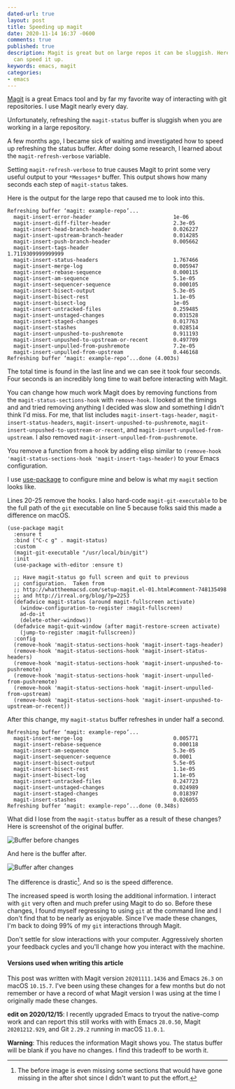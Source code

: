 ```yaml
---
dated-url: true
layout: post
title: Speeding up magit
date: 2020-11-14 16:37 -0600
comments: true
published: true
description: Magit is great but on large repos it can be sluggish. Here is how you
  can speed it up.
keywords: emacs, magit
categories:
- emacs
---
```


[Magit](https://github.com/magit/magit) is a great Emacs tool and by far my favorite way of interacting with git repositories.
I use Magit nearly every day.

Unfortunately, refreshing the `magit-status` buffer is sluggish when you are working in a large repository.

A few months ago, I became sick of waiting and investigated how to speed up refreshing the status buffer.
After doing some research, I learned about the `magit-refresh-verbose` variable.

Setting `magit-refresh-verbose` to true causes Magit to print some very useful output to your `*Messages*` buffer.
This output shows how many seconds each step of `magit-status` takes.

Here is the output for the large repo that caused me to look into this.

```
Refreshing buffer ‘magit: example-repo’...
  magit-insert-error-header                          1e-06
  magit-insert-diff-filter-header                    2.3e-05
  magit-insert-head-branch-header                    0.026227
  magit-insert-upstream-branch-header                0.014285
  magit-insert-push-branch-header                    0.005662
  magit-insert-tags-header                           1.7119309999999999
  magit-insert-status-headers                        1.767466
  magit-insert-merge-log                             0.005947
  magit-insert-rebase-sequence                       0.000115
  magit-insert-am-sequence                           5.1e-05
  magit-insert-sequencer-sequence                    0.000105
  magit-insert-bisect-output                         5.3e-05
  magit-insert-bisect-rest                           1.1e-05
  magit-insert-bisect-log                            1e-05
  magit-insert-untracked-files                       0.259485
  magit-insert-unstaged-changes                      0.031528
  magit-insert-staged-changes                        0.017763
  magit-insert-stashes                               0.028514
  magit-insert-unpushed-to-pushremote                0.911193
  magit-insert-unpushed-to-upstream-or-recent        0.497709
  magit-insert-unpulled-from-pushremote              7.2e-05
  magit-insert-unpulled-from-upstream                0.446168
Refreshing buffer ‘magit: example-repo’...done (4.003s)
```

The total time is found in the last line and we can see it took four seconds.
Four seconds is an incredibly long time to wait before interacting with Magit.

You can change how much work Magit does by removing functions from the `magit-status-sections-hook` with `remove-hook`.
I looked at the timings and and tried removing anything I decided was slow and something I didn't think I'd miss.
For me, that list includes `magit-insert-tags-header`, `magit-insert-status-headers`, `magit-insert-unpushed-to-pushremote`, `magit-insert-unpushed-to-upstream-or-recent`, and `magit-insert-unpulled-from-upstream`. I also removed `magit-insert-unpulled-from-pushremote`.

You remove a function from a hook by adding elisp similar to `(remove-hook 'magit-status-sections-hook 'magit-insert-tags-header)` to your Emacs configuration.

I use [use-package](https://github.com/jwiegley/use-package) to configure mine and below is what my `magit` section looks like.

Lines 20-25 remove the hooks.
I also hard-code `magit-git-executable` to be the full path of the `git` executable on line 5 because folks said this made a difference on macOS.

```elisp
(use-package magit
  :ensure t
  :bind ("C-c g" . magit-status)
  :custom
  (magit-git-executable "/usr/local/bin/git")
  :init
  (use-package with-editor :ensure t)

  ;; Have magit-status go full screen and quit to previous
  ;; configuration.  Taken from
  ;; http://whattheemacsd.com/setup-magit.el-01.html#comment-748135498
  ;; and http://irreal.org/blog/?p=2253
  (defadvice magit-status (around magit-fullscreen activate)
    (window-configuration-to-register :magit-fullscreen)
    ad-do-it
    (delete-other-windows))
  (defadvice magit-quit-window (after magit-restore-screen activate)
    (jump-to-register :magit-fullscreen))
  :config
  (remove-hook 'magit-status-sections-hook 'magit-insert-tags-header)
  (remove-hook 'magit-status-sections-hook 'magit-insert-status-headers)
  (remove-hook 'magit-status-sections-hook 'magit-insert-unpushed-to-pushremote)
  (remove-hook 'magit-status-sections-hook 'magit-insert-unpulled-from-pushremote)
  (remove-hook 'magit-status-sections-hook 'magit-insert-unpulled-from-upstream)
  (remove-hook 'magit-status-sections-hook 'magit-insert-unpushed-to-upstream-or-recent))
```

After this change, my `magit-status` buffer refreshes in under half a second.

```
Refreshing buffer ‘magit: example-repo’...
  magit-insert-merge-log                             0.005771
  magit-insert-rebase-sequence                       0.000118
  magit-insert-am-sequence                           5.3e-05
  magit-insert-sequencer-sequence                    0.0001
  magit-insert-bisect-output                         5.5e-05
  magit-insert-bisect-rest                           1.1e-05
  magit-insert-bisect-log                            1.1e-05
  magit-insert-untracked-files                       0.247723
  magit-insert-unstaged-changes                      0.024989
  magit-insert-staged-changes                        0.018397
  magit-insert-stashes                               0.026055
Refreshing buffer ‘magit: example-repo’...done (0.348s)
```

What did I lose from the `magit-status` buffer as a result of these changes?
Here is screenshot of the original buffer.

![Buffer before changes](/images/magit-speed/magit-before.png)

And here is the buffer after.

![Buffer after changes](/images/magit-speed/magit-after.png)

The difference is drastic[^1].
And so is the speed difference.

[^1]: The before image is even missing some sections that would have gone missing in the after shot since I didn't want to put the effort.

The increased speed is worth losing the additional information.
I interact with `git` very often and much prefer using Magit to do so.
Before these changes, I found myself regressing to using `git` at the command line and I don't find that to be nearly as enjoyable.
Since I've made these changes, I'm back to doing 99% of my `git` interactions through Magit.

Don't settle for slow interactions with your computer.
Aggressively shorten your feedback cycles and you'll change how you interact with the machine.

#### Versions used when writing this article

This post was written with Magit version `20201111.1436` and Emacs `26.3` on macOS `10.15.7`.
I've been using these changes for a few months but do not remember or have a record of what Magit version I was using at the time I originally made these changes.

**edit on 2020/12/15**: I recently upgraded Emacs to tryout the native-comp work and can report this still works with with Emacs `28.0.50`, Magit `20201212.929`, and Git `2.29.2` running in macOS `11.0.1`.

**Warning**: This reduces the information Magit shows you. The status buffer will be blank if you have no changes. I find this tradeoff to be worth it.
